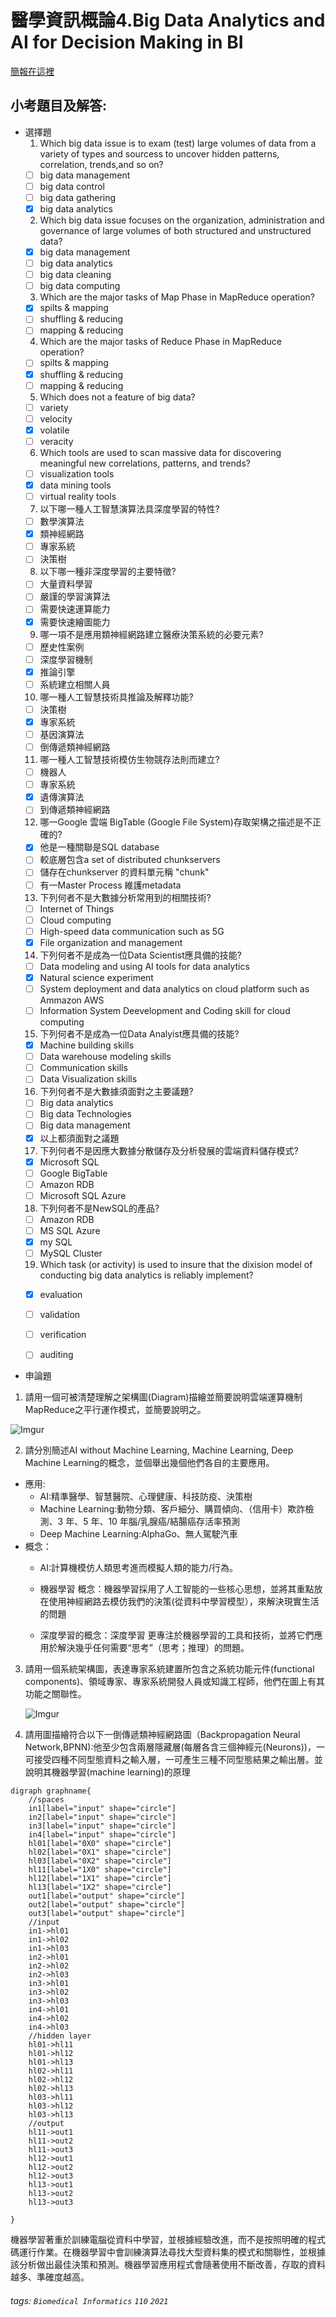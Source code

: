 # 醫學資訊概論4.Big Data Analytics and AI for Decision Making in BI

[簡報在這裡](https://elearn2.fju.edu.tw/course/234105/learning-activity#/1242105)
## 小考題目及解答:
- 選擇題
    1. Which big data issue is to exam (test) large volumes of data from a variety of types and sourcess to uncover hidden patterns, correlation, trends,and so on?
    - [ ] big data management
    - [ ] big data control
    - [ ] big data gathering
    - [x] big data analytics
    2. Which big data issue focuses on the organization, administration and governance of large volumes of both structured and unstructured data?
    - [x] big data management
    - [ ] big data analytics
    - [ ] big data cleaning
    - [ ] big data computing
    3. Which are the major tasks of Map Phase in MapReduce operation?
    - [x] spilts & mapping
    - [ ] shuffling & reducing
    - [ ] mapping & reducing
    4. Which are the major tasks of Reduce Phase in MapReduce operation?
    - [ ] spilts & mapping
    - [x] shuffling & reducing
    - [ ] mapping & reducing
    5. Which does not a feature of big data?
    - [ ] variety
    - [ ] velocity
    - [x] volatile
    - [ ] veracity
    6. Which tools are used to scan massive data for discovering meaningful new correlations, patterns, and trends?
    - [ ] visualization tools
    - [x] data mining tools
    - [ ] virtual reality tools
    7. 以下哪一種人工智慧演算法具深度學習的特性?
    - [ ] 數學演算法
    - [x] 類神經網路
    - [ ] 專家系統
    - [ ] 決策樹
    8. 以下哪一種非深度學習的主要特徵?
    - [ ] 大量資料學習
    - [ ] 嚴謹的學習演算法
    - [ ] 需要快速運算能力
    - [x] 需要快速繪圖能力
    9. 哪一項不是應用類神經網路建立醫療決策系統的必要元素?
    - [ ] 歷史性案例
    - [ ] 深度學習機制
    - [x] 推論引擎
    - [ ] 系統建立相關人員
    10. 哪一種人工智慧技術具推論及解釋功能?
    - [ ] 決策樹
    - [x] 專家系統
    - [ ] 基因演算法
    - [ ] 倒傳遞類神經網路
    11. 哪一種人工智慧技術模仿生物競存法則而建立?
    - [ ] 機器人
    - [ ] 專家系統
    - [x] 遺傳演算法
    - [ ] 到傳遞類神經網路
    12. 哪一Google 雲端 BigTable (Google File System)存取架構之描述是不正確的?
    - [x] 他是一種關聯是SQL database
    - [ ] 較底層包含a set of distributed chunkservers
    - [ ] 儲存在chunkserver 的資料單元稱 "chunk"
    - [ ] 有一Master Process 維護metadata
    13. 下列何者不是大數據分析常用到的相關技術?
    - [ ] Internet of Things
    - [ ] Cloud computing
    - [ ] High-speed data communication such as 5G
    - [x] File organization and management
    14. 下列何者不是成為一位Data Scientist應具備的技能?
    - [ ] Data modeling and using AI tools for data analytics
    - [x] Natural science experiment
    - [ ] System deployment and data analytics on cloud platform such as Ammazon AWS
    - [ ] Information System Deevelopment and Coding skill for cloud computing
    15. 下列何者不是成為一位Data Analyist應具備的技能?
    - [x] Machine building skills
    - [ ] Data warehouse modeling skills
    - [ ] Communication skills
    - [ ] Data Visualization skills
    16. 下列何者不是大數據須面對之主要議題?
    - [ ] Big data analytics
    - [ ] Big data Technologies
    - [ ] Big data management
    - [x] 以上都須面對之議題
    17. 下列何者不是因應大數據分散儲存及分析發展的雲端資料儲存模式?
    - [x] Microsoft SQL
    - [ ] Google BigTable
    - [ ] Amazon RDB
    - [ ] Microsoft SQL Azure
    18. 下列何者不是NewSQL的產品?
    - [ ] Amazon RDB
    - [ ] MS SQL Azure
    - [x] my SQL
    - [ ] MySQL Cluster
    19. Which task (or activity) is used to insure that the dixision model of conducting big data analytics is reliably implement?
    - [x] evaluation
    - [ ] validation
    - [ ] verification
    - [ ] auditing



- 申論題
1. 請用一個可被清楚理解之架構圖(Diagram)描繪並簡要說明雲端運算機制MapReduce之平行運作模式，並簡要說明之。
 
![Imgur](https://i.imgur.com/gVkZZqW.png)

2. 請分別簡述AI without Machine Learning, Machine Learning, Deep Machine Learning的概念，並個舉出幾個他們各自的主要應用。
- 應用:
    - AI:精準醫學、智慧醫院、心理健康、科技防疫、決策樹
    - Machine Learning:動物分類、客戶細分、購買傾向、（信用卡）欺詐檢測、3 年、5 年、10 年腦/乳腺癌/結腸癌存活率預測
    - Deep Machine Learning:AlphaGo、無人駕駛汽車
- 概念：
    - AI:計算機模仿人類思考進而模擬人類的能力/行為。

    - 機器學習 概念：機器學習採用了人工智能的一些核心思想，並將其重點放在使用神經網路去模仿我們的決策(從資料中學習模型），來解決現實生活的問題

    - 深度學習的概念：深度學習 更專注於機器學習的工具和技術，並將它們應用於解決幾乎任何需要“思考”（思考；推理）的問題。
  



3. 請用一個系統架構圖，表達專家系統建置所包含之系統功能元件(functional components)、領域專家、專家系統開發人員或知識工程師，他們在圖上有其功能之關聯性。

    ![Imgur](https://i.imgur.com/xCE84rC.png)


4. 請用圖描繪符合以下一倒傳遞類神經網路圖（Backpropagation Neural Network,BPNN):他至少包含兩層隱藏層(每層各含三個神經元(Neurons))，一可接受四種不同型態資料之輸入層，一可產生三種不同型態結果之輸出層。並說明其機器學習(machine learning)的原理

```graphviz
digraph graphname{
    //spaces
    in1[label="input" shape="circle"]
    in2[label="input" shape="circle"]
    in3[label="input" shape="circle"]
    in4[label="input" shape="circle"]
    hl01[label="0X0" shape="circle"]
    hl02[label="0X1" shape="circle"]
    hl03[label="0X2" shape="circle"]
    hl11[label="1X0" shape="circle"]
    hl12[label="1X1" shape="circle"]
    hl13[label="1X2" shape="circle"]
    out1[label="output" shape="circle"]
    out2[label="output" shape="circle"]
    out3[label="output" shape="circle"]
    //input
    in1->hl01
    in1->hl02
    in1->hl03
    in2->hl01
    in2->hl02
    in2->hl03
    in3->hl01
    in3->hl02
    in3->hl03
    in4->hl01
    in4->hl02
    in4->hl03
    //hidden layer
    hl01->hl11
    hl01->hl12
    hl01->hl13
    hl02->hl11
    hl02->hl12
    hl02->hl13
    hl03->hl11
    hl03->hl12
    hl03->hl13
    //output
    hl11->out1
    hl11->out2
    hl11->out3
    hl12->out1
    hl12->out2
    hl12->out3
    hl13->out1
    hl13->out2
    hl13->out3
    
}
```
機器學習著重於訓練電腦從資料中學習，並根據經驗改進，而不是按照明確的程式碼運行作業。在機器學習中會訓練演算法尋找大型資料集的模式和關聯性，並根據該分析做出最佳決策和預測。機器學習應用程式會隨著使用不斷改善，存取的資料越多、準確度越高。












###### tags: `Biomedical Informatics` `110` `2021`

<style>
.navbar-brand::after { content: " × FJUMIIA"; }
</style>